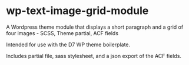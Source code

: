 # wp-text-image-grid-module
A Wordpress theme module that displays a short paragraph and a grid of four images - SCSS, Theme partial, ACF fields

Intended for use with the D7 WP theme boilerplate.

Includes partial file, sass stylesheet, and a json export of the ACF fields.